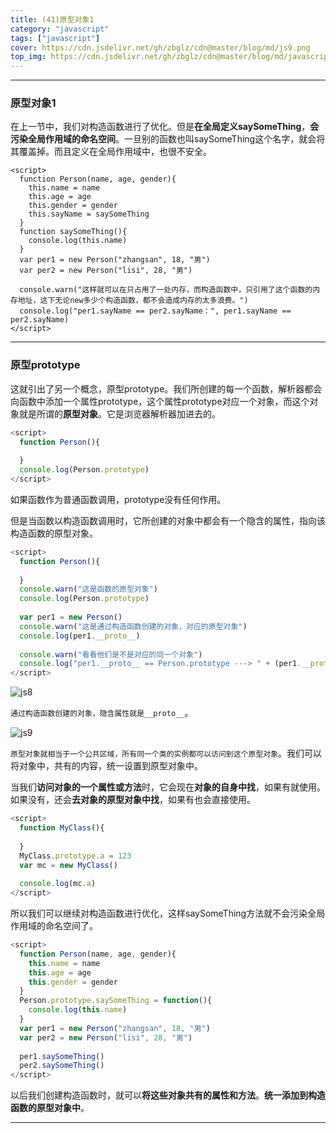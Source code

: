 ```yaml
---
title: (41)原型对象1
category: "javascript"
tags: ["javascript"]
cover: https://cdn.jsdelivr.net/gh/zbglz/cdn@master/blog/md/js9.png
top_img: https://cdn.jsdelivr.net/gh/zbglz/cdn@master/blog/md/javascript.svg
---
```


***

### 原型对象1

在上一节中，我们对构造函数进行了优化。但是**在全局定义saySomeThing**，**会污染全局作用域的命名空间**。一旦别的函数也叫saySomeThing这个名字，就会将其覆盖掉。而且定义在全局作用域中，也很不安全。

    <script>
      function Person(name, age, gender){
        this.name = name
        this.age = age
        this.gender = gender
        this.sayName = saySomeThing
      }
      function saySomeThing(){
        console.log(this.name)
      }
      var per1 = new Person("zhangsan", 18, "男")
      var per2 = new Person("lisi", 28, "男")
      
      console.warn("这样就可以在只占用了一处内存，而构造函数中，只引用了这个函数的内存地址，这下无论new多少个构造函数，都不会造成内存的太多浪费。")
      console.log("per1.sayName == per2.sayName：", per1.sayName == per2.sayName)
    </script>


***

### 原型prototype

这就引出了另一个概念，原型prototype。我们所创建的每一个函数，解析器都会向函数中添加一个属性prototype，这个属性prototype对应一个对象，而这个对象就是所谓的**原型对象**。它是浏览器解析器加进去的。


```js js
<script>
  function Person(){ 
  
  }
  console.log(Person.prototype)
</script>
```


如果函数作为普通函数调用，prototype没有任何作用。

但是当函数以构造函数调用时，它所创建的对象中都会有一个隐含的属性，指向该构造函数的原型对象。


```js js
<script>
  function Person(){ 
  
  }
  console.warn("这是函数的原型对象")
  console.log(Person.prototype)
  
  var per1 = new Person()
  console.warn("这是通过构造函数创建的对象，对应的原型对象")
  console.log(per1.__proto__)
  
  console.warn("看看他们是不是对应的同一个对象")
  console.log("per1.__proto__ == Person.prototype ---> " + (per1.__proto__ == Person.prototype))
</script>
```


![js8](https://cdn.jsdelivr.net/gh/zbglz/cdn@master/blog/md/js8.png)

`通过构造函数创建的对象，隐含属性就是__proto__`。

![js9](https://cdn.jsdelivr.net/gh/zbglz/cdn@master/blog/md/js9.png)

`原型对象就相当于一个公共区域，所有同一个类的实例都可以访问到这个原型对象`。我们可以将对象中，共有的内容，统一设置到原型对象中。

当我们**访问对象的一个属性或方法**时，它会现在**对象的自身中找**，如果有就使用。如果没有，还会**去对象的原型对象中找**，如果有也会直接使用。



```js js
<script>
  function MyClass(){
  
  }
  MyClass.prototype.a = 123
  var mc = new MyClass()
  
  console.log(mc.a)
</script>
```


所以我们可以继续对构造函数进行优化，这样saySomeThing方法就不会污染全局作用域的命名空间了。


```js js
<script>
  function Person(name, age, gender){
    this.name = name
    this.age = age
    this.gender = gender
  }
  Person.prototype.saySomeThing = function(){
    console.log(this.name)
  }
  var per1 = new Person("zhangsan", 18, "男")
  var per2 = new Person("lisi", 28, "男")
  
  per1.saySomeThing()
  per2.saySomeThing()
</script>
```


以后我们创建构造函数时，就可以**将这些对象共有的属性和方法**。**统一添加到构造函数的原型对象中**。

***

